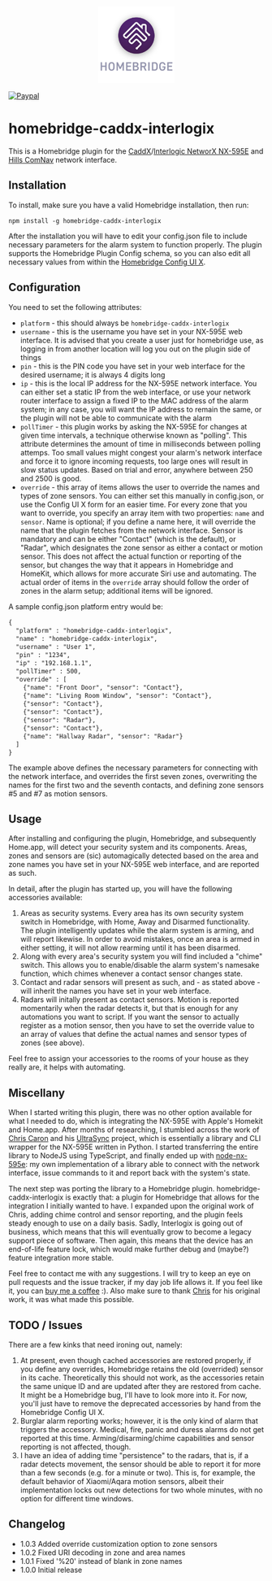 
<p align="center">

<img src="https://github.com/homebridge/branding/raw/master/logos/homebridge-wordmark-logo-vertical.png" width="150">

[![Paypal](https://img.shields.io/badge/paypal-donate-green.svg)](https://paypal.me/flareman?locale.x=en_US)

</p>

# homebridge-caddx-interlogix

This is a Homebridge plugin for the [CaddX](https://caddx.gr/product/nx-595e/)/[Interlogic NetworX NX-595E](https://www.interlogix.com/intrusion/product/networx-ip-communication-module) and [Hills ComNav](https://www.hills.com.au/p/fire_security/alarms_intrusion/expansion_modules/Hills-Comnav/S2096A) network interface.


## Installation

To install, make sure you have a valid Homebridge installation, then run:

```
npm install -g homebridge-caddx-interlogix
```

After the installation you will have to edit your config.json file to include necessary parameters for the alarm system to function properly. The plugin supports the Homebridge Plugin Config schema, so you can also edit all necessary values from within the [Homebridge Config UI X](https://github.com/oznu/homebridge-config-ui-x).

## Configuration

You need to set the following attributes:

* `platform` - this should always be `homebridge-caddx-interlogix`
* `username` - this is the username you have set in your NX-595E web interface. It is advised that you create a user just for homebridge use, as logging in from another location will log you out on the plugin side of things
* `pin` - this is the PIN code you have set in your web interface for the desired username; it is always 4 digits long
* `ip` - this is the local IP address for the NX-595E network interface. You can either set a static IP from the web interface, or use your network router interface to assign a fixed IP to the MAC address of the alarm system; in any case, you will want the IP address to remain the same, or the plugin will not be able to communicate with the alarm
* `pollTimer` - this plugin works by asking the NX-595E for changes at given time intervals, a technique otherwise known as "polling". This attribute determines the amount of time in milliseconds between polling attemps. Too small values might congest your alarm's network interface and force it to ignore incoming requests, too large ones will result in slow status updates. Based on trial and error, anywhere between 250 and 2500 is good.
* `override` - this array of items allows the user to override the names and types of zone sensors. You can either set this manually in config.json, or use the Config UI X form for an easier time. For every zone that you want to override, you specify an array item with two properties: `name` and `sensor`. Name is optional; if you define a name here, it will override the name that the plugin fetches from the network interface. Sensor is mandatory and can be either "Contact" (which is the default), or "Radar", which designates the zone sensor as either a contact or motion sensor. This does not affect the actual function or reporting of the sensor, but changes the way that it appears in Homebridge and HomeKit, which allows for more accurate Siri use and automating. The actual order of items in the `override` array should follow the order of zones in the alarm setup; additional items will be ignored.


A sample config.json platform entry would be:
```
{
  "platform" : "homebridge-caddx-interlogix",
  "name" : "homebridge-caddx-interlogix",
  "username" : "User 1",
  "pin" : "1234",
  "ip" : "192.168.1.1",
  "pollTimer" : 500,
  "override" : [
    {"name": "Front Door", "sensor": "Contact"},
    {"name": "Living Room Window", "sensor": "Contact"},
    {"sensor": "Contact"},
    {"sensor": "Contact"},
    {"sensor": "Radar"},
    {"sensor": "Contact"},
    {"name": "Hallway Radar", "sensor": "Radar"}
  ]
}
```

The example above defines the necessary parameters for connecting with the network interface, and overrides the first seven zones, overwriting the names for the first two and the seventh contacts, and defining zone sensors \#5 and \#7 as motion sensors.

## Usage

After installing and configuring the plugin, Homebridge, and subsequently Home.app, will detect your security system and its components. Areas, zones and sensors are (sic) automagically detected based on the area and zone names you have set in your NX-595E web interface, and are reported as such.

In detail, after the plugin has started up, you will have the following accessories available:

1. Areas as security systems. Every area has its own security system switch in Homebridge, with Home, Away and Disarmed functionality. The plugin intelligently updates while the alarm system is arming, and will report likewise. In order to avoid mistakes, once an area is armed in either setting, it will not allow rearming until it has been disarmed.
2. Along with every area's security system you will find included a "chime" switch. This allows you to enable/disable the alarm system's namesake function, which chimes whenever a contact sensor changes state.
3. Contact and radar sensors will present as such, and - as stated above - will inherit the names you have set in your web interface.
4. Radars will initally present as contact sensors. Motion is reported momentarily when the radar detects it, but that is enough for any automations you want to script. If you want the sensor to actually register as a motion sensor, then you have to set the override value to an array of values that define the actual names and sensor types of zones (see above).

Feel free to assign your accessories to the rooms of your house as they really are, it helps with automating.

## Miscellany

When I started writing this plugin, there was no other option available for what I needed to do, which is integrating the NX-595E with Apple's Homekit and Home.app. After months of researching, I stumbled across the work of [Chris Caron](https://github.com/caronc) and his [UltraSync](https://github.com/caronc/ultrasync) project, which is essentially a library and CLI wrapper for the NX-595E written in Python. I started transferring the entire library to NodeJS using TypeScript, and finally ended up with [node-nx-595e](https://github.com/flareman/node-nx-595e): my own implementation of a library able to connect with the network interface, issue commands to it and report back with the system's state.

The next step was porting the library to a Homebridge plugin. homebridge-caddx-interlogix is exactly that: a plugin for Homebridge that allows for the integration I initially wanted to have. I expanded upon the original work of Chris, adding chime control and sensor reporting, and the plugin feels steady enough to use on a daily basis. Sadly, Interlogix is going out of business, which means that this will eventually grow to become a legacy support piece of software. Then again, this means that the device has an end-of-life feature lock, which would make further debug and (maybe?) feature integration more stable.

Feel free to contact me with any suggestions. I will try to keep an eye on pull requests and the issue tracker, if my day job life allows it. If you feel like it, you can [buy me a coffee](https://paypal.me/flareman?locale.x=en_US) :). Also make sure to thank [Chris](https://github.com/caronc) for his original work, it was what made this possible.

## TODO / Issues
There are a few kinks that need ironing out, namely:

1. At present, even though cached accessories are restored properly, if you define any overrides, Homebridge retains the old (overrided) sensor in its cache. Theoretically this should not work, as the accessories retain the same unique ID and are updated after they are restored from cache. It might be a Homebridge bug, I'll have to look more into it. For now, you'll just have to remove the deprecated accessories by hand from the Homebridge Config UI X.
2. Burglar alarm reporting works; however, it is the only kind of alarm that triggers the accessory. Medical, fire, panic and duress alarms do not get reported at this time. Arming/disarming/chime capabilities and sensor reporting is not affected, though.
3. I have an idea of adding time "persistence" to the radars, that is, if a radar detects movement, the sensor should be able to report it for more than a few seconds (e.g. for a minute or two). This is, for example, the default behavior of Xiaomi/Aqara motion sensors, albeit their implementation locks out new detections for two whole minutes, with no option for different time windows.

## Changelog

* 1.0.3 Added override customization option to zone sensors
* 1.0.2 Fixed URI decoding in zone and area names
* 1.0.1 Fixed '%20' instead of blank in zone names
* 1.0.0 Initial release

